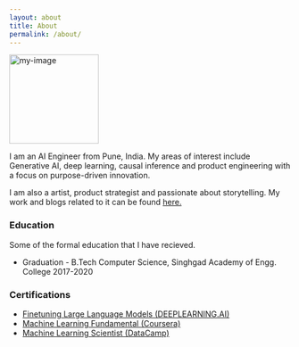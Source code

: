 ```yaml
---
layout: about
title: About
permalink: /about/
---
```


<img src="{{site.url}}/assets/site_images/rr-gde-badge-circle.png" alt="my-image" width="160" height="160"/>


I am an AI Engineer from Pune, India. My areas of interest include Generative AI, deep learning, causal inference and product engineering with a focus on purpose-driven innovation.

I am also a artist, product strategist and passionate about storytelling. My work and blogs related to it can be found [here.](https://www.rushivispute.com/)


### Education 

Some of the formal education that I have recieved.

* Graduation - B.Tech Computer Science, Singhgad Academy of Engg. College 2017-2020

### Certifications

* [Finetuning Large Language Models (DEEPLEARNING.AI)](https://learn.deeplearning.ai/accomplishments/8e872901-3841-49a2-ba33-3e5b0c3e2b36?usp=sharing)
* [Machine Learning Fundamental (Coursera)](https://www.coursera.org/account/accomplishments/certificate/A4C634LLEK6)
* [Machine Learning Scientist (DataCamp)](https://www.datacamp.com/statement-of-accomplishment/course/628ed8b9e92333de2eb3d8b4e617b558873b9)

